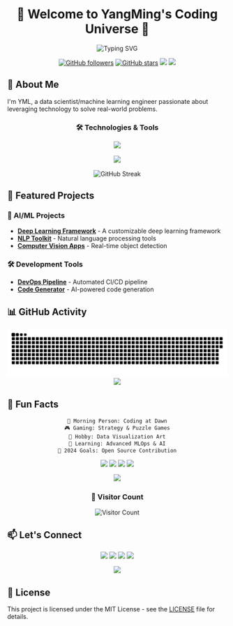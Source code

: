 <div align="center">
  <!-- 动态标题 -->
  <h1>👋 Welcome to YangMing's Coding Universe 🚀</h1>
  
  <!-- 动态打字效果 -->
  <img src="https://readme-typing-svg.herokuapp.com?font=Fira+Code&pause=1000&color=F7D433&center=true&vCenter=true&width=435&lines=Hello+World!;I'm+a+Data+Scientist+%26+ML+Engineer;Welcome+to+my+GitHub+Profile!" alt="Typing SVG"/>

  <!-- 社交徽章 -->
  <p>
    <a href="https://github.com/yml-blog"><img src="https://img.shields.io/github/followers/yml-blog?style=social" alt="GitHub followers"/></a>
    <a href="https://github.com/yml-blog"><img src="https://img.shields.io/github/stars/yml-blog?style=social" alt="GitHub stars"/></a>
    <a href="mailto:yangmingliml@yahoo.com"><img src="https://img.shields.io/badge/Email-D14836?style=for-the-badge&logo=gmail&logoColor=white"/></a>
    <a href="https://www.linkedin.com/in/yangmingli"><img src="https://img.shields.io/badge/LinkedIn-0077B5?style=for-the-badge&logo=linkedin&logoColor=white"/></a>
  </p>
</div>

## 🎯 About Me

I'm YML, a data scientist/machine learning engineer passionate about leveraging technology to solve real-world problems. 

<!-- 新增：技能动画展示 -->
<div align="center">
  <h3>🛠️ Technologies & Tools</h3>
  <p>
    <img src="https://skillicons.dev/icons?i=python,tensorflow,pytorch,docker,kubernetes,aws" />
  </p>
  <p>
    <img src="https://skillicons.dev/icons?i=git,vscode,vim,linux,bash,mongodb" />
  </p>
</div>

<!-- 新增：GitHub 活动统计 -->
<div align="center">
  <img src="https://github-readme-streak-stats.herokuapp.com/?user=yml-blog&theme=radical" alt="GitHub Streak"/>
</div>

## 🚀 Featured Projects

### 🤖 AI/ML Projects
- [**Deep Learning Framework**](https://github.com/yml-blog/project1) - A customizable deep learning framework
- [**NLP Toolkit**](https://github.com/yml-blog/project2) - Natural language processing tools
- [**Computer Vision Apps**](https://github.com/yml-blog/project3) - Real-time object detection

### 🛠️ Development Tools
- [**DevOps Pipeline**](https://github.com/yml-blog/project4) - Automated CI/CD pipeline
- [**Code Generator**](https://github.com/yml-blog/project5) - AI-powered code generation

## 📊 GitHub Activity

<!-- 保留贪吃蛇动画，但使用正确的路径 -->
<div align="center">
  <picture>
    <source media="(prefers-color-scheme: dark)" srcset="https://raw.githubusercontent.com/yml-blog/yml-blog/output/github-contribution-grid-snake-dark.svg"/>
    <source media="(prefers-color-scheme: light)" srcset="https://raw.githubusercontent.com/yml-blog/yml-blog/output/github-contribution-grid-snake.svg"/>
    <img alt="github contribution grid snake animation" src="https://raw.githubusercontent.com/yml-blog/yml-blog/output/github-contribution-grid-snake.svg"/>
  </picture>
</div>

<!-- 新增：代码统计 -->
<div align="center">
  <img height="180em" src="https://github-readme-stats.vercel.app/api/top-langs/?username=yml-blog&layout=compact&theme=radical&hide=html"/>
</div>

## 🎯 Fun Facts

<div align="center">

```text
🌅 Morning Person: Coding at Dawn
🎮 Gaming: Strategy & Puzzle Games
🎨 Hobby: Data Visualization Art
🌱 Learning: Advanced MLOps & AI
🎯 2024 Goals: Open Source Contribution
```

<!-- 新增：有趣的徽章 -->
<p>
  <img src="https://img.shields.io/badge/Mood-Coding%20Mode-brightgreen?style=flat-square"/>
  <img src="https://img.shields.io/badge/Coffee%20Level-Full-brown?style=flat-square&logo=buy-me-a-coffee"/>
  <img src="https://img.shields.io/badge/Bug%20Status-Hunting-red?style=flat-square"/>
  <img src="https://img.shields.io/badge/Life-Coding-blue?style=flat-square"/>
</p>

<!-- 新增：动态引用 -->
<img src="https://quotes-github-readme.vercel.app/api?type=horizontal&theme=radical" />

<!-- 访客计数器 -->
<h3>👀 Visitor Count</h3>
<img src="https://profile-counter.glitch.me/yml-blog/count.svg" alt="Visitor Count"/>
</div>

## 📫 Let's Connect

<p align="center">
  <a href="mailto:yangmingliml@yahoo.com"><img src="https://img.shields.io/badge/Email-D14836?style=for-the-badge&logo=gmail&logoColor=white"/></a>
  <a href="https://www.linkedin.com/in/yangmingli"><img src="https://img.shields.io/badge/LinkedIn-0077B5?style=for-the-badge&logo=linkedin&logoColor=white"/></a>
  <!-- 新增：更多社交媒体链接 -->
  <a href="https://twitter.com/your-twitter"><img src="https://img.shields.io/badge/Twitter-1DA1F2?style=for-the-badge&logo=twitter&logoColor=white"/></a>
  <a href="https://dev.to/your-dev"><img src="https://img.shields.io/badge/dev.to-0A0A0A?style=for-the-badge&logo=dev.to&logoColor=white"/></a>
</p>

<!-- 新增：页脚 -->
<div align="center">
  <img src="https://capsule-render.vercel.app/api?type=waving&color=gradient&height=100&section=footer"/>
</div>

## 📜 License

This project is licensed under the MIT License - see the [LICENSE](./LICENSE) file for details.
